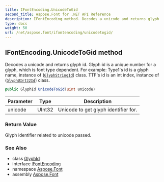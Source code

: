 ```yaml
---
title: IFontEncoding.UnicodeToGid
second_title: Aspose.Font for .NET API Reference
description: IFontEncoding method. Decodes a unicode and returns glyph id. Glyph id is a unique number for a glyph which is font type dependent. For example Type1s id is a glyph name instance of GlyphStringId class. TTFs id is an int index instance of GlyphUInt32Id class
type: docs
weight: 50
url: /net/aspose.font/ifontencoding/unicodetogid/
---
```

## IFontEncoding.UnicodeToGid method

Decodes a unicode and returns glyph id. Glyph id is a unique number for a glyph, which is font type dependent. For example: Type1's id is a glyph name, instance of ([`GlyphStringId`](../../../aspose.font.glyphs/glyphstringid/)) class. TTF's id is an int index, instance of ([`GlyphUInt32Id`](../../../aspose.font.glyphs/glyphuint32id/)) class.

```csharp
public GlyphId UnicodeToGid(uint unicode)
```

| Parameter | Type | Description |
| --- | --- | --- |
| unicode | UInt32 | Unicode to get glyph identifier for. |

### Return Value

Glyph identifier related to unicode passed.

### See Also

* class [GlyphId](../../../aspose.font.glyphs/glyphid/)
* interface [IFontEncoding](../)
* namespace [Aspose.Font](../../ifontencoding/)
* assembly [Aspose.Font](../../../)


